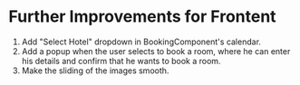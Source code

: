 # Further Improvements for Frontent

1. Add "Select Hotel" dropdown in BookingComponent's calendar.
2. Add a popup when the user selects to book a room, where he can enter his details and confirm that he wants to book a room.
3. Make the sliding of the images smooth.
